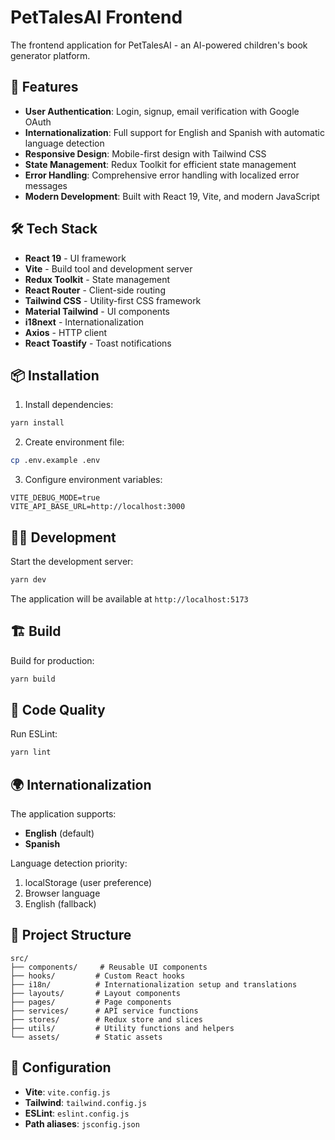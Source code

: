# PetTalesAI Frontend

The frontend application for PetTalesAI - an AI-powered children's book generator platform.

## 🚀 Features

- **User Authentication**: Login, signup, email verification with Google OAuth
- **Internationalization**: Full support for English and Spanish with automatic language detection
- **Responsive Design**: Mobile-first design with Tailwind CSS
- **State Management**: Redux Toolkit for efficient state management
- **Error Handling**: Comprehensive error handling with localized error messages
- **Modern Development**: Built with React 19, Vite, and modern JavaScript

## 🛠️ Tech Stack

- **React 19** - UI framework
- **Vite** - Build tool and development server
- **Redux Toolkit** - State management
- **React Router** - Client-side routing
- **Tailwind CSS** - Utility-first CSS framework
- **Material Tailwind** - UI components
- **i18next** - Internationalization
- **Axios** - HTTP client
- **React Toastify** - Toast notifications

## 📦 Installation

1. Install dependencies:

```bash
yarn install
```

2. Create environment file:

```bash
cp .env.example .env
```

3. Configure environment variables:

```env
VITE_DEBUG_MODE=true
VITE_API_BASE_URL=http://localhost:3000
```

## 🏃‍♂️ Development

Start the development server:

```bash
yarn dev
```

The application will be available at `http://localhost:5173`

## 🏗️ Build

Build for production:

```bash
yarn build
```

## 🧹 Code Quality

Run ESLint:

```bash
yarn lint
```

## 🌍 Internationalization

The application supports:

- **English** (default)
- **Spanish**

Language detection priority:

1. localStorage (user preference)
2. Browser language
3. English (fallback)

## 📁 Project Structure

```
src/
├── components/     # Reusable UI components
├── hooks/         # Custom React hooks
├── i18n/          # Internationalization setup and translations
├── layouts/       # Layout components
├── pages/         # Page components
├── services/      # API service functions
├── stores/        # Redux store and slices
├── utils/         # Utility functions and helpers
└── assets/        # Static assets
```

## 🔧 Configuration

- **Vite**: `vite.config.js`
- **Tailwind**: `tailwind.config.js`
- **ESLint**: `eslint.config.js`
- **Path aliases**: `jsconfig.json`
